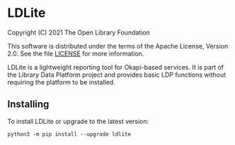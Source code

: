 LDLite
======

Copyright (C) 2021 The Open Library Foundation

This software is distributed under the terms of the Apache License,
Version 2.0.  See the file
[LICENSE](https://github.com/library-data-platform/ldlite/blob/master/LICENSE)
for more information.

LDLite is a lightweight reporting tool for Okapi-based services.  It
is part of the Library Data Platform project and provides basic LDP
functions without requiring the platform to be installed.


Installing
----------

To install LDLite or upgrade to the latest version:

```
python3 -m pip install --upgrade ldlite
```


